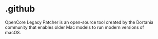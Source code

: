 # .github
OpenCore Legacy Patcher is an open-source tool created by the Dortania community that enables older Mac models to run modern versions of macOS.
